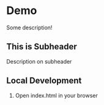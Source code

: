 # Demo

Some description!

## This is Subheader

Description on subheader


## Local Development

1. Open index.html in your browser